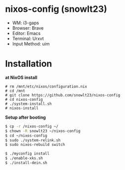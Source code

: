 # nixos-config (snowlt23)

- WM: i3-gaps
- Browser: Brave
- Editor: Emacs
- Terminal: Urxvt
- Input Method: uim

# Installation

**at NixOS install**
```
# rm /mnt/etc/nixos/configuration.nix
# cd /mnt
# git clone https://github.com/snowlt23/nixos-config
# cd nixos-config
# ./system-install.sh
# nixos-install
```

**Setup after booting**
```sh
$ cp -r /nixos-config ~/
$ chown -R snowlt23 ~/nixos-config
$ cd ~/nixos-config
$ sudo ./system-relink.sh
$ sudo nixos-rebuild switch

$ ./myconfig install
$ ./enable-xks.sh
$ ./install-dein.sh
```
